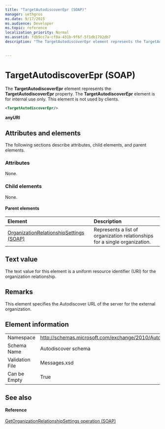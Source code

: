 ```yaml
---
title: "TargetAutodiscoverEpr (SOAP)"
manager: sethgros
ms.date: 9/17/2015
ms.audience: Developer
ms.topic: reference
localization_priority: Normal
ms.assetid: fdb9cc7a-cf0a-431b-9f6f-5f1db1792db7
description: "The TargetAutodiscoverEpr element represents the TargetAutodiscoverEpr property. The TargetAutodiscoverEpr element is for internal use only. This element is not used by clients."
 
 
---
```


# TargetAutodiscoverEpr (SOAP)

The **TargetAutodiscoverEpr** element represents the **TargetAutodiscoverEpr** property. The **TargetAutodiscoverEpr** element is for internal use only. This element is not used by clients. 
  
```XML
<TargetAutodiscoverEpr/>
```

 **anyURI**
## Attributes and elements

The following sections describe attributes, child elements, and parent elements.
  
### Attributes

None.
  
### Child elements

None.
  
#### Parent elements

|**Element**|**Description**|
|:-----|:-----|
|[OrganizationRelationshipSettings (SOAP)](organizationrelationshipsettings-soap.md) <br/> |Represents a list of organization relationships for a single organization.  <br/> |
   
## Text value

The text value for this element is a uniform resource identifier (URI) for the organization relationship.
  
## Remarks

This element specifies the Autodiscover URL of the server for the external organization. 
  
## Element information

|||
|:-----|:-----|
|Namespace  <br/> |http://schemas.microsoft.com/exchange/2010/Autodiscover  <br/> |
|Schema Name  <br/> |Autodiscover schema  <br/> |
|Validation File  <br/> |Messages.xsd  <br/> |
|Can be Empty  <br/> |True  <br/> |
   
## See also

#### Reference

[GetOrganizationRelationshipSettings operation (SOAP)](getorganizationrelationshipsettings-operation-soap.md)

